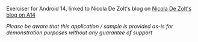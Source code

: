 Exerciser for Android 14, linked to Nicola De Zolt's blog on [Nicola De Zolt's blog on A14](https://developer.zebra.com/blog/whats-new-androidtm-14-and-impact-zebra-developers)

_Please be aware that this application / sample is provided as-is for demonstration purposes without any guarantee of support_

